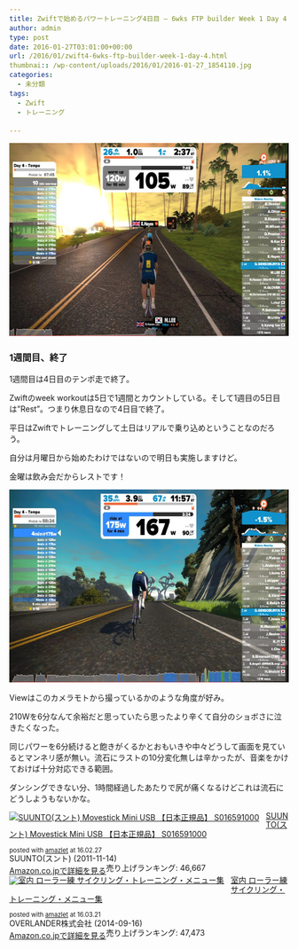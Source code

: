 ```yaml
---
title: Zwiftで始めるパワートレーニング4日目 – 6wks FTP builder Week 1 Day 4
author: admin
type: post
date: 2016-01-27T03:01:00+00:00
url: /2016/01/zwift4-6wks-ftp-builder-week-1-day-4.html
thumbnai:: /wp-content/uploads/2016/01/2016-01-27_1854110.jpg
categories:
  - 未分類
tags:
  - Zwift
  - トレーニング

---
```

<div class="separator" style="clear: both; text-align: center;">
  <img border="0" height="348" src="/wp-content/uploads/2016/01/2016-01-27_1854110.jpg" width="640" />
</div>

### 1週間目、終了

1週間目は4日目のテンポ走で終了。

Zwiftのweek workoutは5日で1週間とカウントしている。そして1週目の5日目は&#8221;Rest&#8221;。つまり休息日なので4日目で終了。

平日はZwiftでトレーニングして土日はリアルで乗り込めということなのだろう。

自分は月曜日から始めたわけではないので明日も実施しますけど。

金曜は飲み会だからレストです！

<div class="separator" style="clear: both; text-align: center;">
  <img border="0" height="348" src="/wp-content/uploads/2016/01/2016-01-27_1903322.jpg" width="640" />
</div>

Viewはこのカメラモトから撮っているかのような角度が好み。

210Wを6分なんて余裕だと思っていたら思ったより辛くて自分のショボさに泣きたくなった。

同じパワーを6分続けると飽きがくるかとおもいきや中々どうして画面を見ているとマンネリ感が無い。流石にラストの10分変化無しは辛かったが、音楽をかけておけば十分対応できる範囲。

ダンシングできない分、1時間経過したあたりで尻が痛くなるけどこれは流石にどうしようもないかな。

<div class="amazlet-box" style="margin-bottom:0px;">
  <div class="amazlet-image" style="float:left;margin:0px 12px 1px 0px;">
    <a href="http://www.amazon.co.jp/exec/obidos/ASIN/B0050GL5GM/gensobunya-22/ref=nosim/" name="amazletlink" target="_blank"><img src="https://images-fe.ssl-images-amazon.com/images/I/41MImoh-wkL._SL160_.jpg" alt="SUUNTO(スント) Movestick Mini USB 【日本正規品】 S016591000" style="border: none;" /></a>
  </div>

  <div class="amazlet-info" style="line-height:120%; margin-bottom: 10px">
    <div class="amazlet-name" style="margin-bottom:10px;line-height:120%">
<a href="http://www.amazon.co.jp/exec/obidos/ASIN/B0050GL5GM/gensobunya-22/ref=nosim/" name="amazletlink" target="_blank">SUUNTO(スント) Movestick Mini USB 【日本正規品】 S016591000</a></p>

<div class="amazlet-powered-date" style="font-size:80%;margin-top:5px;line-height:120%">
  posted with <a href="http://www.amazlet.com/" title="amazlet" target="_blank">amazlet</a> at 16.02.27
</div>


<div class="amazlet-detail">
SUUNTO(スント) (2011-11-14)<br />売り上げランキング: 46,667


<div class="amazlet-sub-info" style="float: left;">
<div class="amazlet-link" style="margin-top: 5px">
  <a href="http://www.amazon.co.jp/exec/obidos/ASIN/B0050GL5GM/gensobunya-22/ref=nosim/" name="amazletlink" target="_blank">Amazon.co.jpで詳細を見る</a>
</div>

  </div>

  <div class="amazlet-footer" style="clear: left">
  </div>
</div>

<div class="amazlet-box" style="margin-bottom:0px;">
  <div class="amazlet-image" style="float:left;margin:0px 12px 1px 0px;">
    <a href="http://www.amazon.co.jp/exec/obidos/ASIN/B00NOAMO48/gensobunya-22/ref=nosim/" name="amazletlink" target="_blank"><img src="https://images-fe.ssl-images-amazon.com/images/I/51FHvleN3oL._SL160_.jpg" alt="室内 ローラー練 サイクリング・トレーニング・メニュー集" style="border: none;" /></a>
  </div>

  <div class="amazlet-info" style="line-height:120%; margin-bottom: 10px">
    <div class="amazlet-name" style="margin-bottom:10px;line-height:120%">
<a href="http://www.amazon.co.jp/exec/obidos/ASIN/B00NOAMO48/gensobunya-22/ref=nosim/" name="amazletlink" target="_blank">室内 ローラー練 サイクリング・トレーニング・メニュー集</a></p>

<div class="amazlet-powered-date" style="font-size:80%;margin-top:5px;line-height:120%">
  posted with <a href="http://www.amazlet.com/" title="amazlet" target="_blank">amazlet</a> at 16.03.21
</div>


<div class="amazlet-detail">
OVERLANDER株式会社 (2014-09-16)<br />売り上げランキング: 47,473


<div class="amazlet-sub-info" style="float: left;">
<div class="amazlet-link" style="margin-top: 5px">
  <a href="http://www.amazon.co.jp/exec/obidos/ASIN/B00NOAMO48/gensobunya-22/ref=nosim/" name="amazletlink" target="_blank">Amazon.co.jpで詳細を見る</a>
</div>

  </div>

  <div class="amazlet-footer" style="clear: left">
  </div>
</div>

